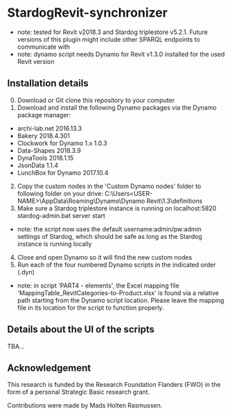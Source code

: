 # StardogRevit-synchronizer

* note: tested for Revit v2018.3 and Stardog triplestore v5.2.1. Future versions of this plugin might include other SPARQL endpoints to communicate with
* note: dynamo script needs Dynamo for Revit v1.3.0 installed for the used Revit version

## Installation details
0) Download or Git clone this repository to your computer
1) Download and install the following Dynamo packages via the Dynamo package manager:
- archi-lab.net				2016.13.3
- Bakery					2018.4.301
- Clockwork for Dynamo 1.x	1.0.3
- Data-Shapes				2018.3.9
- DynaTools					2018.1.15
- JsonData					1.1.4
- LunchBox for Dynamo		2017.10.4
2) Copy the custom nodes in the 'Custom Dynamo nodes' folder to following folder on your drive: 
C:\Users\<USER-NAME>\AppData\Roaming\Dynamo\Dynamo Revit\1.3\definitions
3) Make sure a Stardog triplestore instance is running on localhost:5820
stardog-admin.bat server start
* note: the script now uses the default username:admin/pw:admin settings of Stardog, which should be safe as long as the Stardog instance is running locally
4) Close and open Dynamo so it will find the new custom nodes
5) Run each of the four numbered Dynamo scripts in the indicated order (.dyn)
* note: in script 'PART4 - elements', the Excel mapping file 'MappingTable_RevitCategories-to-Product.xlsx' is found via a relative path starting from the Dynamo script location. Please leave the mapping file in its location for the script to function properly. 

## Details about the UI of the scripts
TBA...

## Acknowledgement
This research is funded by the Research Foundation Flanders (FWO) in the form of a personal Strategic Basic research grant. 

Contributions were made by Mads Holten Rasmussen.
